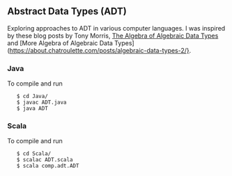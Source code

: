 ## Abstract Data Types (ADT)
Exploring approaches to ADT in various computer languages.
I was inspired by these blog posts by Tony Morris,
[The Algebra of Algebraic Data Types](https://about.chatroulette.com/posts/algebraic-data-types/)
and
[More Algebra of Algebraic Data Types](https://about.chatroulette.com/posts/algebraic-data-types-2/}.

### Java
To compile and run
```
   $ cd Java/
   $ javac ADT.java
   $ java ADT
```

### Scala
To compile and run
```
   $ cd Scala/
   $ scalac ADT.scala
   $ scala comp.adt.ADT
```
